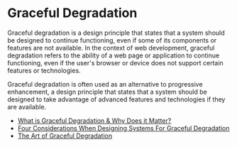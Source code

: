 # Graceful Degradation

Graceful degradation is a design principle that states that a system should be designed to continue functioning, even if some of its components or features are not available. In the context of web development, graceful degradation refers to the ability of a web page or application to continue functioning, even if the user's browser or device does not support certain features or technologies.

Graceful degradation is often used as an alternative to progressive enhancement, a design principle that states that a system should be designed to take advantage of advanced features and technologies if they are available.

- [What is Graceful Degradation & Why Does it Matter?](https://blog.hubspot.com/website/graceful-degradation)
- [Four Considerations When Designing Systems For Graceful Degradation](https://newrelic.com/blog/best-practices/design-software-for-graceful-degradation)
- [The Art of Graceful Degradation](https://farfetchtechblog.com/en/blog/post/the-art-of-failure-ii-graceful-degradation/)

